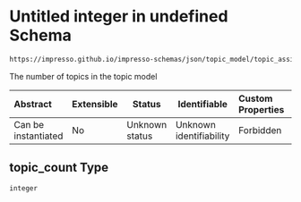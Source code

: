 # Untitled integer in undefined Schema

```txt
https://impresso.github.io/impresso-schemas/json/topic_model/topic_assignment.schema.json#/properties/topic_count
```

The number of topics in the topic model


| Abstract            | Extensible | Status         | Identifiable            | Custom Properties | Additional Properties | Access Restrictions | Defined In                                                                                   |
| :------------------ | ---------- | -------------- | ----------------------- | :---------------- | --------------------- | ------------------- | -------------------------------------------------------------------------------------------- |
| Can be instantiated | No         | Unknown status | Unknown identifiability | Forbidden         | Allowed               | none                | [topic_assignment.schema.json\*](../out/topic_assignment.schema.json "open original schema") |

## topic_count Type

`integer`
